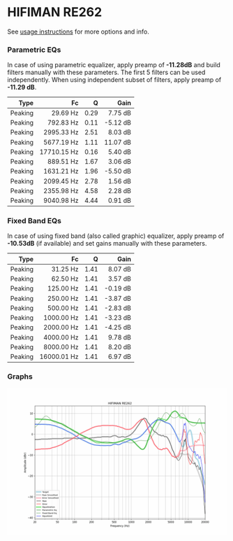# HIFIMAN RE262
See [usage instructions](https://github.com/jaakkopasanen/AutoEq#usage) for more options and info.

### Parametric EQs
In case of using parametric equalizer, apply preamp of **-11.28dB** and build filters manually
with these parameters. The first 5 filters can be used independently.
When using independent subset of filters, apply preamp of **-11.29 dB**.

| Type    | Fc          |    Q | Gain     |
|--------:|------------:|-----:|---------:|
| Peaking | 29.69 Hz    | 0.29 | 7.75 dB  |
| Peaking | 792.83 Hz   | 0.11 | -5.12 dB |
| Peaking | 2995.33 Hz  | 2.51 | 8.03 dB  |
| Peaking | 5677.19 Hz  | 1.11 | 11.07 dB |
| Peaking | 17710.15 Hz | 0.16 | 5.40 dB  |
| Peaking | 889.51 Hz   | 1.67 | 3.06 dB  |
| Peaking | 1631.21 Hz  | 1.96 | -5.50 dB |
| Peaking | 2099.45 Hz  | 2.78 | 1.56 dB  |
| Peaking | 2355.98 Hz  | 4.58 | 2.28 dB  |
| Peaking | 9040.98 Hz  | 4.44 | 0.91 dB  |

### Fixed Band EQs
In case of using fixed band (also called graphic) equalizer, apply preamp of **-10.53dB**
(if available) and set gains manually with these parameters.

| Type    | Fc          |    Q | Gain     |
|--------:|------------:|-----:|---------:|
| Peaking | 31.25 Hz    | 1.41 | 8.07 dB  |
| Peaking | 62.50 Hz    | 1.41 | 3.57 dB  |
| Peaking | 125.00 Hz   | 1.41 | -0.19 dB |
| Peaking | 250.00 Hz   | 1.41 | -3.87 dB |
| Peaking | 500.00 Hz   | 1.41 | -2.83 dB |
| Peaking | 1000.00 Hz  | 1.41 | -3.23 dB |
| Peaking | 2000.00 Hz  | 1.41 | -4.25 dB |
| Peaking | 4000.00 Hz  | 1.41 | 9.78 dB  |
| Peaking | 8000.00 Hz  | 1.41 | 8.20 dB  |
| Peaking | 16000.01 Hz | 1.41 | 6.97 dB  |

### Graphs
![](./HIFIMAN%20RE262.png)